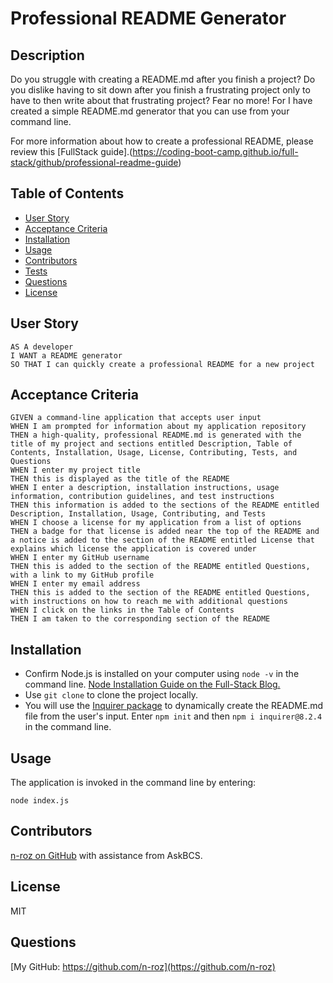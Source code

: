 # Professional README Generator

## Description

Do you struggle with creating a README.md after you finish a project? Do you dislike having to sit down after you finish a frustrating project only to have to then write about that frustrating project? Fear no more! For I have created a simple README.md generator that you can use from your command line.

For more information about how to create a professional README, please review this [FullStack guide].(https://coding-boot-camp.github.io/full-stack/github/professional-readme-guide)

## Table of Contents
- [User Story](#userstory)
- [Acceptance Criteria](#acceptancecriteria)
- [Installation](#installation)
- [Usage](#usage)
- [Contributors](#contributors)
- [Tests](#tests)
- [Questions](#questions)
- [License](#license)

## User Story
```
AS A developer
I WANT a README generator
SO THAT I can quickly create a professional README for a new project
```

## Acceptance Criteria
```
GIVEN a command-line application that accepts user input
WHEN I am prompted for information about my application repository
THEN a high-quality, professional README.md is generated with the title of my project and sections entitled Description, Table of Contents, Installation, Usage, License, Contributing, Tests, and Questions
WHEN I enter my project title
THEN this is displayed as the title of the README
WHEN I enter a description, installation instructions, usage information, contribution guidelines, and test instructions
THEN this information is added to the sections of the README entitled Description, Installation, Usage, Contributing, and Tests
WHEN I choose a license for my application from a list of options
THEN a badge for that license is added near the top of the README and a notice is added to the section of the README entitled License that explains which license the application is covered under
WHEN I enter my GitHub username
THEN this is added to the section of the README entitled Questions, with a link to my GitHub profile
WHEN I enter my email address
THEN this is added to the section of the README entitled Questions, with instructions on how to reach me with additional questions
WHEN I click on the links in the Table of Contents
THEN I am taken to the corresponding section of the README
```

## Installation
- Confirm Node.js is installed on your computer using ```node -v``` in the command line. [Node Installation Guide on the Full-Stack Blog.](https://coding-boot-camp.github.io/full-stack/nodejs/how-to-install-nodejs)
- Use ```git clone``` to clone the project locally.
- You will use the [Inquirer package](https://www.npmjs.com/package/inquirer/v/8.2.4) to dynamically create the README.md file from the user's input. Enter ```npm init``` and then ```npm i inquirer@8.2.4``` in the command line.

## Usage
The application is invoked in the command line by entering:
```
node index.js
```

## Contributors
[n-roz on GitHub](https://github.com/n-roz) with assistance from AskBCS.

## License
MIT

## Questions
[My GitHub: https://github.com/n-roz](https://github.com/n-roz)